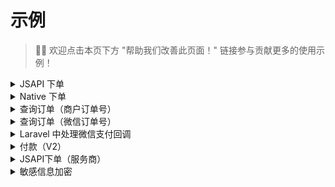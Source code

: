 # 示例

> 👏🏻 欢迎点击本页下方 "帮助我们改善此页面！" 链接参与贡献更多的使用示例！

<details>
    <summary>JSAPI 下单</summary>

> 官方文档：<https://pay.weixin.qq.com/wiki/doc/apiv3/apis/chapter3_1_1.shtml>

```php
$response = $app->getClient()->postJson("v3/pay/transactions/jsapi", [
   "mchid" => "1518700000", // <---- 请修改为您的商户号
   "out_trade_no" => "native12177525012012070352333'.rand(1,1000).'",
   "appid" => "wx6222e9f48a0xxxxx", // <---- 请修改为服务号的 appid
   "description" => "Image形象店-深圳腾大-QQ公仔",
   "notify_url" => "https://weixin.qq.com/",
   "amount" => [
        "total" => 1,
        "currency" => "CNY"
    ],
    "payer" => [
        "openid" => "o4GgauInH_RCEdvrrNGrnxxxxxx" // <---- 请修改为服务号下单用户的 openid
    ]
]);

\dd($response->toArray(false));
```

</details>

<details>
    <summary>Native 下单</summary>

```php
$response = $app->getClient()->postJson('v3/pay/transactions/native', [
    'mchid' => (string)$app->getMerchant()->getMerchantId(),
    'out_trade_no' => 'native20210720xxx',
    'appid' => 'wxe2fb06xxxxxxxxxx6',
    'description' => 'Image形象店-深圳腾大-QQ公仔',
    'notify_url' => 'https://weixin.qq.com/',
    'amount' => [
        'total' => 1,
        'currency' => 'CNY',
    ]
]);

print_r($response->toArray(false));
```

</details>

<details>
    <summary>查询订单（商户订单号）</summary>

```php

$outTradeNo = 'native20210720xxx';
$response = $app->getClient()->get("v3/pay/transactions/out-trade-no/{$outTradeNo}", [
    'query'=>[
        'mchid' =>  $app->getMerchant()->getMerchantId()
    ]
]);

print_r($response->toArray());
```

</details>

<details>
    <summary>查询订单（微信订单号）</summary>

```php
$transactionId = '217752501201407033233368018';
$response = $app->getClient()->get("pay/transactions/id/{$transactionId}", [
    'query'=>[
        'mchid' =>  $app->getMerchant()->getMerchantId()
    ]
]);

print_r($response->toArray());
```

</details>

<details>
    <summary>Laravel 中处理微信支付回调</summary>

> 记得需要将此类路由关闭 csrf 验证。

```php
// 假设你设置的通知地址notify_url为: https://easywechat.com/payment_notify

// 注意：通知地址notify_url必须为https协议

Route::post('payment_notify', function () {
    // $app 为你实例化的支付对象，此处省略实例化步骤
    $server = $app->getServer();

    // 处理支付结果事件
    $server->handlePaid(function ($message) {
        // $message 为微信推送的通知结果，详看微信官方文档

        // 微信支付订单号 $message['transaction_id']
        // 商户订单号 $message['out_trade_no']
        // 商户号 $message['mchid']
        // 具体看微信官方文档...
        // 进行业务处理，如存数据库等...
    });

    // 处理退款结果事件
    $server->handleRefunded(function ($message) {
        // 同上，$message 详看微信官方文档
        // 进行业务处理，如存数据库等...
    });

    return $server->serve();
});
```

</details>
  
<details>
   <summary>付款（V2）</summary>

```php
$response = $api->post('/mmpaymkttransfers/promotion/transfers', [
    'body' => [
        'mch_appid' => $app->getConfig()['app_id'],     //注意在配置文件中加上app_id
        'mchid' => $app->getConfig()['mch_id'],         //商户号
        'partner_trade_no' => '202203081646729819743',  // 商户订单号，需保持唯一性(只能是字母或者数字，不能包含有符号)
        'openid' => 'ogn1H45HCRxVRiEMLbLLuABbxxxx',     //用户openid
        'check_name' => 'FORCE_CHECK',                  // NO_CHECK：不校验真实姓名, FORCE_CHECK：强校验真实姓名
        're_user_name'=> '用户真实姓名',                  // 如果 check_name 设置为 FORCE_CHECK 则必填用户真实姓名
        'amount' => '100',                              //金额
        'desc' => '理赔',                                // 企业付款操作说明信息。必填
    ],
    'local_cert' => $app->getConfig()['certificate'], //v2证书绝对路径
    'local_pk' => $app->getConfig()['private_key'],   //v2证书密钥绝对路径
]);

print_r($response->toArray());
```

</details>

<details>
   <summary>JSAPI下单（服务商）</summary>

> 官方文档：<[https://pay.weixin.qq.com/wiki/doc/apiv3/apis/chapter3_1_1.shtml](https://pay.weixin.qq.com/docs/partner/apis/partner-jsapi-payment/partner-jsons/partner-jsapi-prepay.html)>

```php
 $response = $app->getClient()->postJson("v3/pay/partner/transactions/jsapi", [
            "sp_appid" => $appId, // 服务商应用ID
            "sp_mchid" => '********', // 服务商户号
            'sub_mchid' => '*********', // 子商户号/二级商户号
            "sub_appid" => '********', // 子商户/二级商户应用ID(选填)
            "description" => $this->payDesc($from), // 商品描述
            "out_trade_no" => $order['pay_sn'], // 商户订单号
            "notify_url" => $this->config['notify_url'], // 通知地址
            "amount" => [
                "total" => intval($order['order_amount'] * 100), // 总金额
            ], // 订单金额信息
            "payer" => [
                "sp_openid" => $this->auth['openid'], // 用户服务标识，户在服务商AppID下的唯一标识
                "sub_openid" => $this->auth['openid'] // 用户子标识，用户在子商户AppID下的唯一标识。若传sub_openid，那sub_appid必填。下单前需获取到用户的OpenID
            ], // 支付者,(sp_openid 和 sub_openid 二选一)
            'attach' => $from
        ]);

print_r($response->toArray());
```

</details>

<details>
    <summary>敏感信息加密</summary>

> 官方文档：<https://pay.weixin.qq.com/doc/v3/merchant/4013053257>
> 使用默认公钥 ID

```php
$utils = $app->getUtils();
$response = $app->getClient()->withSerialHeader()->postJson("v3/applyment4sub/applyment/", [
   "business_code" => "12345678",
   'contact_info'  => [
        'contact_name'      => $utils->createRsaEncrypt('张三'),
        //...
    ],
    //...
]);

print_r($response->toArray());
```

或指定公钥 ID

```php
$utils = $app->getUtils();
$response = $app->getClient()->withSerialHeader("PUB_KEY_ID_123456")->postJson("v3/applyment4sub/applyment/", [
   "business_code" => "12345678",
   'contact_info'  => [
        'contact_name'      => $utils->createRsaEncrypt("张三","PUB_KEY_ID_123456"),
        //...
    ],
    //...
]);

print_r($response->toArray());
```

</details>
  
<!--
<details>
    <summary>标题</summary>
内容
</details>
-->
